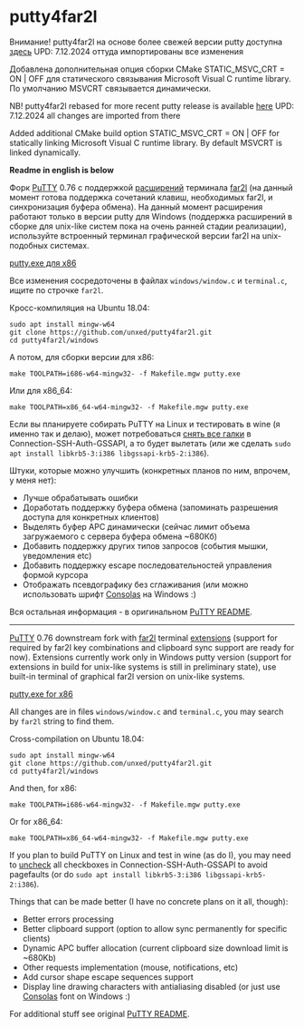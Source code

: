# putty4far2l

Внимание! putty4far2l на основе более свежей версии putty доступна [здесь](https://github.com/ivanshatsky/putty4far2l/releases/latest)
UPD: 7.12.2024 оттуда импортированы все изменения

Добавлена дополнительная опция сборки CMake STATIC_MSVC_CRT = ON | OFF
для статического связывания Microsoft Visual C runtime library.
По умолчанию MSVCRT связывается динамически.


NB! putty4far2l rebased for more recent putty release is available [here](https://github.com/ivanshatsky/putty4far2l/releases/latest)
UPD: 7.12.2024 all changes are imported from there

Added additional CMake build option STATIC_MSVC_CRT = ON | OFF
for statically linking Microsoft Visual C runtime library.
By default MSVCRT is linked dynamically.

**Readme in english is below**

Форк [PuTTY](https://www.chiark.greenend.org.uk/~sgtatham/putty/latest.html) 0.76 с поддержкой [расширений](https://github.com/cyd01/KiTTY/issues/74#issuecomment-626917718) терминала [far2l](https://github.com/elfmz/far2l) (на данный момент готова поддержка сочетаний клавиш, необходимых far2l, и синхронизация буфера обмена). На данный момент расширения работают только в версии putty для Windows (поддержка расширений в сборке для unix-like систем пока на очень ранней стадии реализации), используйте встроенный терминал графической версии far2l на unix-подобных системах.

[putty.exe для x86](https://github.com/unxed/putty4far2l/raw/master/windows/putty.exe)

Все изменения сосредоточены в файлах `windows/window.c` и `terminal.c`, ищите по строчке `far2l`.

Кросс-компиляция на Ubuntu 18.04:
```
sudo apt install mingw-w64
git clone https://github.com/unxed/putty4far2l.git
cd putty4far2l/windows
```

А потом, для сборки версии для x86:

`make TOOLPATH=i686-w64-mingw32- -f Makefile.mgw putty.exe`

Или для x86_64:

`make TOOLPATH=x86_64-w64-mingw32- -f Makefile.mgw putty.exe`

Если вы планируете собирать PuTTY на Linux и тестировать в wine (я именно так и делаю), может потребоваться [снять все галки](https://bugs.winehq.org/show_bug.cgi?id=48196) в Connection-SSH-Auth-GSSAPI, а то будет вылетать (или же сделать `sudo apt install libkrb5-3:i386 libgssapi-krb5-2:i386`).

Штуки, которые можно улучшить (конкретных планов по ним, впрочем, у меня нет):
- Лучше обрабатывать ошибки
- Доработать поддержку буфера обмена (запоминать разрешения доступа для конкретных клиентов)
- Выделять буфер APC динамически (сейчас лимит объема загружаемого с сервера буфера обмена ~680Кб)
- Добавить поддержку других типов запросов (события мышки, уведомления etc)
- Добавить поддержку escape последовательностей управления формой курсора
- Отображать псевдографику без сглаживания (или можно использовать шрифт [Consolas](https://en.wikipedia.org/wiki/Consolas) на Windows :)

Вся остальная информация - в оригинальном [PuTTY README](https://github.com/unxed/putty4far2l/blob/master/README).

---

[PuTTY](https://www.chiark.greenend.org.uk/~sgtatham/putty/latest.html) 0.76 downstream fork with [far2l](https://github.com/elfmz/far2l) terminal
[extensions](https://github.com/cyd01/KiTTY/issues/74#issuecomment-626917718) (support for required by far2l key combinations and clipboard sync support are ready for now). Extensions currently work only in Windows putty version (support for extensions in build for unix-like systems is still in preliminary state), use built-in terminal of graphical far2l version on unix-like systems.

[putty.exe for x86](https://github.com/unxed/putty4far2l/raw/master/windows/putty.exe)

All changes are in files `windows/window.c` and `terminal.c`, you may search by `far2l` string to find them.

Cross-compilation on Ubuntu 18.04:
```
sudo apt install mingw-w64
git clone https://github.com/unxed/putty4far2l.git
cd putty4far2l/windows
```

And then, for x86:

`make TOOLPATH=i686-w64-mingw32- -f Makefile.mgw putty.exe`

Or for x86_64:

`make TOOLPATH=x86_64-w64-mingw32- -f Makefile.mgw putty.exe`

If you plan to build PuTTY on Linux and test in wine (as do I), you may need to [uncheck](https://bugs.winehq.org/show_bug.cgi?id=48196) all checkboxes in Connection-SSH-Auth-GSSAPI to avoid pagefaults (or do `sudo apt install libkrb5-3:i386 libgssapi-krb5-2:i386`).

Things that can be made better (I have no concrete plans on it all, though):
- Better errors processing
- Better clipboard support (option to allow sync permanently for specific clients)
- Dynamic APC buffer allocation (current clipboard size download limit is ~680Kb)
- Other requests implementation (mouse, notifications, etc)
- Add cursor shape escape sequences support
- Display line drawing characters with antialiasing disabled (or just use [Consolas](https://en.wikipedia.org/wiki/Consolas) font on Windows :)

For additional stuff see original [PuTTY README](https://github.com/unxed/putty4far2l/blob/master/README).

